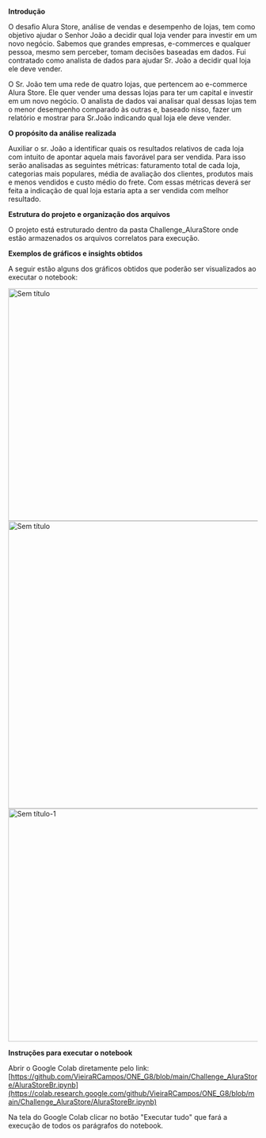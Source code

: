**Introdução**

O desafio Alura Store, análise de vendas e desempenho de lojas, tem como objetivo ajudar o Senhor João a decidir qual loja vender para investir em um novo negócio. Sabemos que grandes empresas, e-commerces e qualquer pessoa, mesmo sem perceber, tomam decisões baseadas em dados. Fui contratado como analista de dados para ajudar Sr. João a decidir qual loja ele deve vender.

O Sr. João tem uma rede de quatro lojas, que pertencem ao e-commerce Alura Store. Ele quer vender uma dessas lojas para ter um capital e investir em um novo negócio. O analista de dados vai analisar qual dessas lojas tem o menor desempenho comparado às outras e, baseado nisso, fazer um relatório e mostrar para Sr.João indicando qual loja ele deve vender.

**O propósito da análise realizada**

Auxiliar o sr. João a identificar quais os resultados relativos de cada loja com intuito de apontar aquela mais favorável para ser vendida.  Para isso serão analisadas as seguintes métricas: faturamento total de cada loja, categorias mais populares, média de avaliação dos clientes, produtos mais e menos vendidos e custo médio do frete. Com essas métricas deverá ser feita a indicação de qual loja estaria apta a ser vendida com melhor resultado.

**Estrutura do projeto e organização dos arquivos**

O projeto está estruturado dentro da pasta Challenge_AluraStore onde estão armazenados os arquivos correlatos para execução.

**Exemplos de gráficos e insights obtidos**

A seguir estão alguns dos gráficos obtidos que poderão ser visualizados ao executar o notebook: 

<img width="613" height="470" alt="Sem título" src="https://github.com/user-attachments/assets/68e77b95-7c0d-4a3a-b302-2ed6968b5ae2" />

<img width="631" height="581" alt="Sem título" src="https://github.com/user-attachments/assets/f6c389e4-c928-42e3-831f-4fd00a7db7ee" />

<img width="700" height="471" alt="Sem título-1" src="https://github.com/user-attachments/assets/fb972653-24c6-4420-aea4-46f8edbebca1" />


**Instruções para executar o notebook**

Abrir o Google Colab diretamente pelo link:  [https://github.com/VieiraRCampos/ONE_G8/blob/main/Challenge_AluraStore/AluraStoreBr.ipynb](https://colab.research.google.com/github/VieiraRCampos/ONE_G8/blob/main/Challenge_AluraStore/AluraStoreBr.ipynb)

Na tela do Google Colab clicar no botão "Executar tudo" que fará a execução de todos os parágrafos do notebook. 

